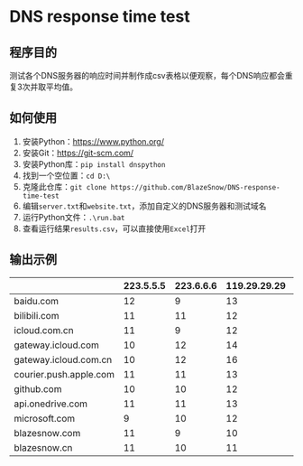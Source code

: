 # DNS response time test

## 程序目的

测试各个DNS服务器的响应时间并制作成csv表格以便观察，每个DNS响应都会重复3次并取平均值。

## 如何使用

1. 安装Python：<https://www.python.org/>
2. 安装Git：<https://git-scm.com/>
3. 安装Python库：```pip install dnspython```
4. 找到一个空位置：```cd D:\```
5. 克隆此仓库：```git clone https://github.com/BlazeSnow/DNS-response-time-test```
6. 编辑```server.txt```和```website.txt```，添加自定义的DNS服务器和测试域名
7. 运行Python文件：```.\run.bat```
8. 查看运行结果```results.csv```，可以直接使用```Excel```打开

## 输出示例

|                        | 223.5.5.5 | 223.6.6.6 | 119.29.29.29 | 114.114.114.114 | 114.114.115.115 |
| ---------------------- | --------- | --------- | ------------ | --------------- | --------------- |
| baidu.com              | 12        | 9         | 13           | 434             | 30              |
| bilibili.com           | 11        | 11        | 12           | 28              | 32              |
| icloud.com.cn          | 11        | 9         | 12           | 27              | 31              |
| gateway.icloud.com     | 10        | 12        | 14           | 30              | 31              |
| gateway.icloud.com.cn  | 10        | 12        | 16           | 29              | 29              |
| courier.push.apple.com | 11        | 11        | 13           | 32              | 31              |
| github.com             | 10        | 10        | 12           | 30              | 31              |
| api.onedrive.com       | 11        | 11        | 13           | 31              | 31              |
| microsoft.com          | 9         | 10        | 12           | 32              | 30              |
| blazesnow.com          | 11        | 9         | 10           | 31              | 30              |
| blazesnow.cn           | 11        | 10        | 11           | 30              | 29              |